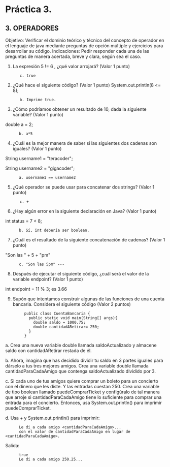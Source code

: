 # Práctica 3.

## 3. OPERADORES

Objetivo: Verificar el dominio teórico y técnico del concepto de operador en el lenguaje
de java mediante preguntas de opción múltiple y ejercicios para desarrollar su código.
Indicaciones: Pedir responder cada una de las preguntas de manera acertada, breve y
clara, según sea el caso.

1. La expresión 5 != 6 , ¿qué valor arrojará? (Valor 1 punto)

          
          c. true
        

2. ¿Qué hace el siguiente código? (Valor 1 punto)
System.out.println(8 <= 8);

         
          b. Imprime true.
          

3. ¿Cómo podríamos obtener un resultado de 10, dada la siguiente variable? (Valor 1
punto)

double a = 2;

          
          b. a*5
          

4. ¿Cuál es la mejor manera de saber si las siguientes dos cadenas son iguales?
(Valor 1 punto)

String username1 = "teracoder";

String username2 = "gigacoder";

          a. username1 == username2
          

5. ¿Qué operador se puede usar para concatenar dos strings? (Valor 1 punto)

         
          c. +
          


6. ¿Hay algún error en la siguiente declaración en Java? (Valor 1 punto)

int status = 7 < 8;

          
          b. Sí, int debería ser boolean.
          

7. ¿Cuál es el resultado de la siguiente concatenación de cadenas? (Valor 1 punto)

"Son las " + 5 + "pm"

          
          c. "Son las 5pm" ---
          


8. Después de ejecutar el siguiente código, ¿cuál será el valor de la variable
endpoint? (Valor 1 punto)

int endpoint = 11 % 3; es 3.66

        


9. Supón que intentamos construir algunas de las funciones de una cuenta bancaria.
Considera el siguiente código (Valor 2 puntos)

            public class CuentaBancaria {
              public static void main(String[] args){
                double saldo = 1000.75;
                double cantidadARetirar= 250;
              }
            }

a. Crea una nueva variable double llamada saldoActualizado y
almacene saldo con cantidadARetirar restada de él.

b. Ahora, imagina que has decidido dividir tu saldo en 3 partes iguales
para dárselo a tus tres mejores amigos. Crea una variable double
llamada cantidadParaCadaAmigo que contenga saldoActualizado
dividido por 3.

c. Si cada uno de tus amigos quiere comprar un boleto para un
concierto con el dinero que les diste. Y las entradas cuestan 250. Crea
una variable de tipo boolean llamado puedeComprarTicket y
configúralo de tal manera que arroje si cantidadParaCadaAmigo
tiene lo suficiente para comprar una entrada para el concierto.
Entonces, usa System.out.println() para imprimir
puedeComprarTicket.

d. Usa + y System.out.println() para imprimir:

          Le di a cada amigo <cantidadParaCadaAmigo>...
          con el valor de cantidadParaCadaAmigo en lugar de <cantidadParaCadaAmigo>.

Salida:

          true
          Le di a cada amigo 250.25...
